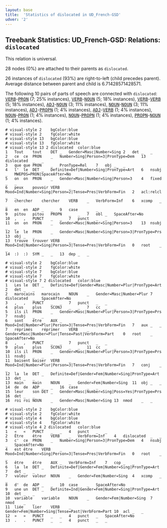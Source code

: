```yaml
---
layout: base
title:  'Statistics of dislocated in UD_French-GSD'
udver: '2'
---
```


## Treebank Statistics: UD_French-GSD: Relations: `dislocated`

This relation is universal.

28 nodes (0%) are attached to their parents as `dislocated`.

26 instances of `dislocated` (93%) are right-to-left (child precedes parent).
Average distance between parent and child is 6.71428571428571.

The following 10 pairs of parts of speech are connected with `dislocated`: <tt><a href="fr_gsd-pos-VERB.html">VERB</a></tt>-<tt><a href="fr_gsd-pos-PRON.html">PRON</a></tt> (7; 25% instances), <tt><a href="fr_gsd-pos-VERB.html">VERB</a></tt>-<tt><a href="fr_gsd-pos-NOUN.html">NOUN</a></tt> (5; 18% instances), <tt><a href="fr_gsd-pos-VERB.html">VERB</a></tt>-<tt><a href="fr_gsd-pos-VERB.html">VERB</a></tt> (5; 18% instances), <tt><a href="fr_gsd-pos-ADJ.html">ADJ</a></tt>-<tt><a href="fr_gsd-pos-NOUN.html">NOUN</a></tt> (3; 11% instances), <tt><a href="fr_gsd-pos-NOUN.html">NOUN</a></tt>-<tt><a href="fr_gsd-pos-NOUN.html">NOUN</a></tt> (3; 11% instances), <tt><a href="fr_gsd-pos-ADJ.html">ADJ</a></tt>-<tt><a href="fr_gsd-pos-PROPN.html">PROPN</a></tt> (1; 4% instances), <tt><a href="fr_gsd-pos-ADJ.html">ADJ</a></tt>-<tt><a href="fr_gsd-pos-VERB.html">VERB</a></tt> (1; 4% instances), <tt><a href="fr_gsd-pos-NOUN.html">NOUN</a></tt>-<tt><a href="fr_gsd-pos-PRON.html">PRON</a></tt> (1; 4% instances), <tt><a href="fr_gsd-pos-NOUN.html">NOUN</a></tt>-<tt><a href="fr_gsd-pos-PROPN.html">PROPN</a></tt> (1; 4% instances), <tt><a href="fr_gsd-pos-PROPN.html">PROPN</a></tt>-<tt><a href="fr_gsd-pos-NOUN.html">NOUN</a></tt> (1; 4% instances).


~~~ conllu
# visual-style 2	bgColor:blue
# visual-style 2	fgColor:white
# visual-style 13	bgColor:blue
# visual-style 13	fgColor:white
# visual-style 13 2 dislocated	color:blue
1	Tout	tout	DET	_	Gender=Masc|Number=Sing	2	det	_	_
2	ce	ce	PRON	_	Number=Sing|Person=3|PronType=Dem	13	dislocated	_	_
3	que	que	PRON	_	PronType=Rel	7	obj	_	_
4	l'	le	DET	_	Definite=Def|Number=Sing|PronType=Art	6	nsubj	_	MWEPOS=PRON|SpaceAfter=No
5	on	on	PRON	_	Gender=Masc|Number=Sing|Person=3	4	fixed	_	_
6	peux	pouvoir	VERB	_	Mood=Ind|Number=Sing|Person=2|Tense=Pres|VerbForm=Fin	2	acl:relcl	_	_
7	chercher	chercher	VERB	_	VerbForm=Inf	6	xcomp	_	_
8	en	en	ADP	_	_	9	case	_	_
9	pitou	pitou	PROPN	_	_	7	obl	_	SpaceAfter=No
10	,	,	PUNCT	_	_	7	punct	_	_
11	on	on	PRON	_	Gender=Masc|Number=Sing|Person=3	13	nsubj	_	_
12	le	le	PRON	_	Gender=Masc|Number=Sing|Person=3|PronType=Prs	13	obj	_	_
13	trouve	trouver	VERB	_	Mood=Ind|Number=Sing|Person=3|Tense=Pres|VerbForm=Fin	0	root	_	_
14	:)	:)	SYM	_	_	13	dep	_	_

~~~


~~~ conllu
# visual-style 2	bgColor:blue
# visual-style 2	fgColor:white
# visual-style 7	bgColor:blue
# visual-style 7	fgColor:white
# visual-style 7 2 dislocated	color:blue
1	Les	le	DET	_	Definite=Def|Gender=Masc|Number=Plur|PronType=Art	2	det	_	_
2	marocains	marocain	NOUN	_	Gender=Masc|Number=Plur	7	dislocated	_	SpaceAfter=No
3	,	,	PUNCT	_	_	7	punct	_	_
4	plus	plus	SCONJ	_	_	7	cc	_	_
5	ils	il	PRON	_	Gender=Masc|Number=Plur|Person=3|PronType=Prs	7	nsubj	_	_
6	sont	être	AUX	_	Mood=Ind|Number=Plur|Person=3|Tense=Pres|VerbForm=Fin	7	aux	_	_
7	réprimés	réprimer	VERB	_	Gender=Masc|Number=Plur|Tense=Past|VerbForm=Part	0	root	_	SpaceAfter=No
8	,	,	PUNCT	_	_	7	punct	_	_
9	plus	plus	SCONJ	_	_	11	cc	_	_
10	ils	il	PRON	_	Gender=Masc|Number=Plur|Person=3|PronType=Prs	11	nsubj	_	_
11	baisent	baiser	VERB	_	Mood=Ind|Number=Plur|Person=3|Tense=Pres|VerbForm=Fin	7	conj	_	_
12	la	le	DET	_	Definite=Def|Gender=Fem|Number=Sing|PronType=Art	13	det	_	_
13	main	main	NOUN	_	Gender=Fem|Number=Sing	11	obj	_	_
14	de	de	ADP	_	_	16	case	_	_
15	leur	son	DET	_	Gender=Masc|Number=Sing|Poss=Yes|PronType=Prs	16	det	_	_
16	roi	roi	NOUN	_	Gender=Masc|Number=Sing	13	nmod	_	_

~~~


~~~ conllu
# visual-style 2	bgColor:blue
# visual-style 2	fgColor:white
# visual-style 4	bgColor:blue
# visual-style 4	fgColor:white
# visual-style 4 2 dislocated	color:blue
1	«	«	PUNCT	_	_	4	punct	_	_
2	Être	être	VERB	_	VerbForm=Inf	4	dislocated	_	_
3	c'	ce	PRON	_	Number=Sing|Person=3|PronType=Dem	4	nsubj	_	SpaceAfter=No
4	est	être	VERB	_	Mood=Ind|Number=Sing|Person=3|Tense=Pres|VerbForm=Fin	0	root	_	_
5	être	être	AUX	_	VerbForm=Inf	7	cop	_	_
6	la	le	DET	_	Definite=Def|Gender=Fem|Number=Sing|PronType=Art	7	det	_	_
7	valeur	valeur	NOUN	_	Gender=Fem|Number=Sing	4	xcomp	_	_
8	d'	de	ADP	_	_	10	case	_	SpaceAfter=No
9	une	un	DET	_	Definite=Ind|Gender=Fem|Number=Sing|PronType=Art	10	det	_	_
10	variable	variable	NOUN	_	Gender=Fem|Number=Sing	7	nmod	_	_
11	liée	lier	VERB	_	Gender=Fem|Number=Sing|Tense=Past|VerbForm=Part	10	acl	_	_
12	»	»	PUNCT	_	_	4	punct	_	SpaceAfter=No
13	.	.	PUNCT	_	_	4	punct	_	_

~~~


